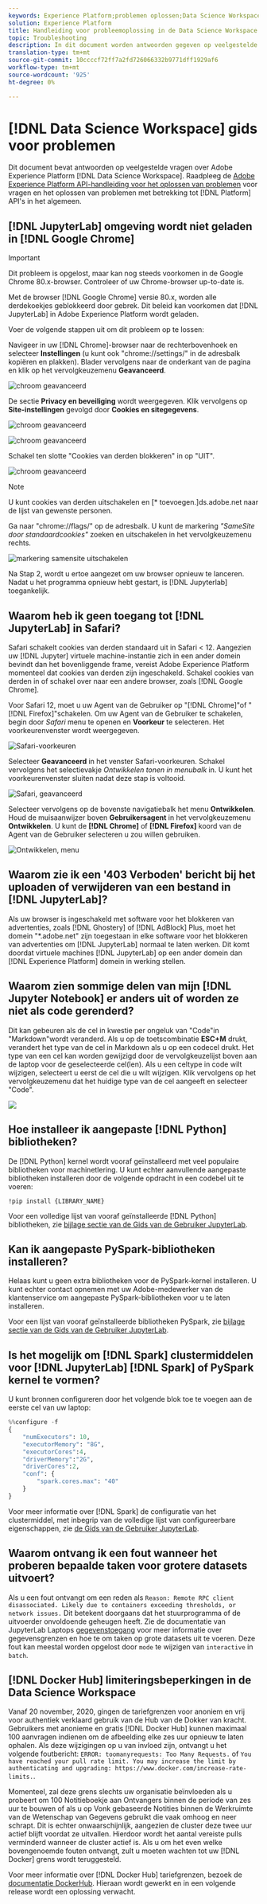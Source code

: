 ```yaml
---
keywords: Experience Platform;problemen oplossen;Data Science Workspace;populaire onderwerpen
solution: Experience Platform
title: Handleiding voor probleemoplossing in de Data Science Workspace
topic: Troubleshooting
description: In dit document worden antwoorden gegeven op veelgestelde vragen over de Adobe Experience Platform Data Science Workspace.
translation-type: tm+mt
source-git-commit: 10ccccf72ff7a2fd726066332b9771dff1929af6
workflow-type: tm+mt
source-wordcount: '925'
ht-degree: 0%

---
```



# [!DNL Data Science Workspace] gids voor problemen

Dit document bevat antwoorden op veelgestelde vragen over Adobe Experience Platform [!DNL Data Science Workspace]. Raadpleeg de [Adobe Experience Platform API-handleiding voor het oplossen van problemen](../landing/troubleshooting.md) voor vragen en het oplossen van problemen met betrekking tot [!DNL Platform] API&#39;s in het algemeen.

## [!DNL JupyterLab] omgeving wordt niet geladen in  [!DNL Google Chrome]

>[!IMPORTANT]
>
>Dit probleem is opgelost, maar kan nog steeds voorkomen in de Google Chrome 80.x-browser. Controleer of uw Chrome-browser up-to-date is.

Met de browser [!DNL Google Chrome] versie 80.x, worden alle derdekoekjes geblokkeerd door gebrek. Dit beleid kan voorkomen dat [!DNL JupyterLab] in Adobe Experience Platform wordt geladen.

Voer de volgende stappen uit om dit probleem op te lossen:

Navigeer in uw [!DNL Chrome]-browser naar de rechterbovenhoek en selecteer **Instellingen** (u kunt ook &quot;chrome://settings/&quot; in de adresbalk kopiëren en plakken). Blader vervolgens naar de onderkant van de pagina en klik op het vervolgkeuzemenu **Geavanceerd**.

![chroom geavanceerd](./images/faq/chrome-advanced.png)

De sectie **Privacy en beveiliging** wordt weergegeven. Klik vervolgens op **Site-instellingen** gevolgd door **Cookies en sitegegevens**.

![chroom geavanceerd](./images/faq/privacy-security.png)

![chroom geavanceerd](./images/faq/cookies.png)

Schakel ten slotte &quot;Cookies van derden blokkeren&quot; in op &quot;UIT&quot;.

![chroom geavanceerd](./images/faq/toggle-off.png)

>[!NOTE]
>
>U kunt cookies van derden uitschakelen en [* toevoegen.]ds.adobe.net naar de lijst van gewenste personen.

Ga naar &quot;chrome://flags/&quot; op de adresbalk. U kunt de markering *&quot;SameSite door standaardcookies&quot;* zoeken en uitschakelen in het vervolgkeuzemenu rechts.

![markering samensite uitschakelen](./images/faq/samesite-flag.png)

Na Stap 2, wordt u ertoe aangezet om uw browser opnieuw te lanceren. Nadat u het programma opnieuw hebt gestart, is [!DNL Jupyterlab] toegankelijk.

## Waarom heb ik geen toegang tot [!DNL JupyterLab] in Safari?

Safari schakelt cookies van derden standaard uit in Safari &lt; 12. Aangezien uw [!DNL Jupyter] virtuele machine-instantie zich in een ander domein bevindt dan het bovenliggende frame, vereist Adobe Experience Platform momenteel dat cookies van derden zijn ingeschakeld. Schakel cookies van derden in of schakel over naar een andere browser, zoals [!DNL Google Chrome].

Voor Safari 12, moet u uw Agent van de Gebruiker op &quot;[!DNL Chrome]&quot;of &quot;[!DNL Firefox]&quot;schakelen. Om uw Agent van de Gebruiker te schakelen, begin door *Safari* menu te openen en **Voorkeur** te selecteren. Het voorkeurenvenster wordt weergegeven.

![Safari-voorkeuren](./images/faq/preferences.png)

Selecteer **Geavanceerd** in het venster Safari-voorkeuren. Schakel vervolgens het selectievakje *Ontwikkelen tonen in menubalk* in. U kunt het voorkeurenvenster sluiten nadat deze stap is voltooid.

![Safari, geavanceerd](./images/faq/advanced.png)

Selecteer vervolgens op de bovenste navigatiebalk het menu **Ontwikkelen**. Houd de muisaanwijzer boven **Gebruikersagent** in het vervolgkeuzemenu **Ontwikkelen**. U kunt de **[!DNL Chrome]** of **[!DNL Firefox]** koord van de Agent van de Gebruiker selecteren u zou willen gebruiken.

![Ontwikkelen, menu](./images/faq/user-agent.png)

## Waarom zie ik een &#39;403 Verboden&#39; bericht bij het uploaden of verwijderen van een bestand in [!DNL JupyterLab]?

Als uw browser is ingeschakeld met software voor het blokkeren van advertenties, zoals [!DNL Ghostery] of [!DNL AdBlock] Plus, moet het domein &quot;\*.adobe.net&quot; zijn toegestaan in elke software voor het blokkeren van advertenties om [!DNL JupyterLab] normaal te laten werken. Dit komt doordat virtuele machines [!DNL JupyterLab] op een ander domein dan [!DNL Experience Platform] domein in werking stellen.

## Waarom zien sommige delen van mijn [!DNL Jupyter Notebook] er anders uit of worden ze niet als code gerenderd?

Dit kan gebeuren als de cel in kwestie per ongeluk van &quot;Code&quot;in &quot;Markdown&quot;wordt veranderd. Als u op de toetscombinatie **ESC+M** drukt, verandert het type van de cel in Markdown als u op een codecel drukt. Het type van een cel kan worden gewijzigd door de vervolgkeuzelijst boven aan de laptop voor de geselecteerde cel(len). Als u een celtype in code wilt wijzigen, selecteert u eerst de cel die u wilt wijzigen. Klik vervolgens op het vervolgkeuzemenu dat het huidige type van de cel aangeeft en selecteer &quot;Code&quot;.

![](./images/faq/code_type.png)

## Hoe installeer ik aangepaste [!DNL Python] bibliotheken?

De [!DNL Python] kernel wordt vooraf geïnstalleerd met veel populaire bibliotheken voor machinetlering. U kunt echter aanvullende aangepaste bibliotheken installeren door de volgende opdracht in een codebel uit te voeren:

```shell
!pip install {LIBRARY_NAME}
```

Voor een volledige lijst van vooraf geïnstalleerde [!DNL Python] bibliotheken, zie [bijlage sectie van de Gids van de Gebruiker JupyterLab](./jupyterlab/overview.md#supported-libraries).

## Kan ik aangepaste PySpark-bibliotheken installeren?

Helaas kunt u geen extra bibliotheken voor de PySpark-kernel installeren. U kunt echter contact opnemen met uw Adobe-medewerker van de klantenservice om aangepaste PySpark-bibliotheken voor u te laten installeren.

Voor een lijst van vooraf geïnstalleerde bibliotheken PySpark, zie [bijlage sectie van de Gids van de Gebruiker JupyterLab](./jupyterlab/overview.md#supported-libraries).

## Is het mogelijk om [!DNL Spark] clustermiddelen voor [!DNL JupyterLab] [!DNL Spark] of PySpark kernel te vormen?

U kunt bronnen configureren door het volgende blok toe te voegen aan de eerste cel van uw laptop:

```python
%%configure -f 
{
    "numExecutors": 10,
    "executorMemory": "8G",
    "executorCores":4,
    "driverMemory":"2G",
    "driverCores":2,
    "conf": {
        "spark.cores.max": "40"
    }
}
```

Voor meer informatie over [!DNL Spark] de configuratie van het clustermiddel, met inbegrip van de volledige lijst van configureerbare eigenschappen, zie [de Gids van de Gebruiker JupyterLab](./jupyterlab/overview.md#kernels).

## Waarom ontvang ik een fout wanneer het proberen bepaalde taken voor grotere datasets uitvoert?

Als u een fout ontvangt om een reden als `Reason: Remote RPC client disassociated. Likely due to containers exceeding thresholds, or network issues.` Dit betekent doorgaans dat het stuurprogramma of de uitvoerder onvoldoende geheugen heeft. Zie de documentatie van JupyterLab Laptops [gegevenstoegang](./jupyterlab/access-notebook-data.md) voor meer informatie over gegevensgrenzen en hoe te om taken op grote datasets uit te voeren. Deze fout kan meestal worden opgelost door `mode` te wijzigen van `interactive` in `batch`.

## [!DNL Docker Hub] limiteringsbeperkingen in de Data Science Workspace

Vanaf 20 november, 2020, gingen de tariefgrenzen voor anoniem en vrij voor authentiek verklaard gebruik van de Hub van de Dokker van kracht. Gebruikers met anonieme en gratis [!DNL Docker Hub] kunnen maximaal 100 aanvragen indienen om de afbeelding elke zes uur opnieuw te laten ophalen. Als deze wijzigingen op u van invloed zijn, ontvangt u het volgende foutbericht: `ERROR: toomanyrequests: Too Many Requests.` of `You have reached your pull rate limit. You may increase the limit by authenticating and upgrading: https://www.docker.com/increase-rate-limits.`.

Momenteel, zal deze grens slechts uw organisatie beïnvloeden als u probeert om 100 Notitieboekje aan Ontvangers binnen de periode van zes uur te bouwen of als u op Vonk gebaseerde Notities binnen de Werkruimte van de Wetenschap van Gegevens gebruikt die vaak omhoog en neer schrapt. Dit is echter onwaarschijnlijk, aangezien de cluster deze twee uur actief blijft voordat ze uitvallen. Hierdoor wordt het aantal vereiste pulls verminderd wanneer de cluster actief is. Als u om het even welke bovengenoemde fouten ontvangt, zult u moeten wachten tot uw [!DNL Docker] grens wordt teruggesteld.

Voor meer informatie over [!DNL Docker Hub] tariefgrenzen, bezoek de [documentatie DockerHub](https://www.docker.com/increase-rate-limits). Hieraan wordt gewerkt en in een volgende release wordt een oplossing verwacht.